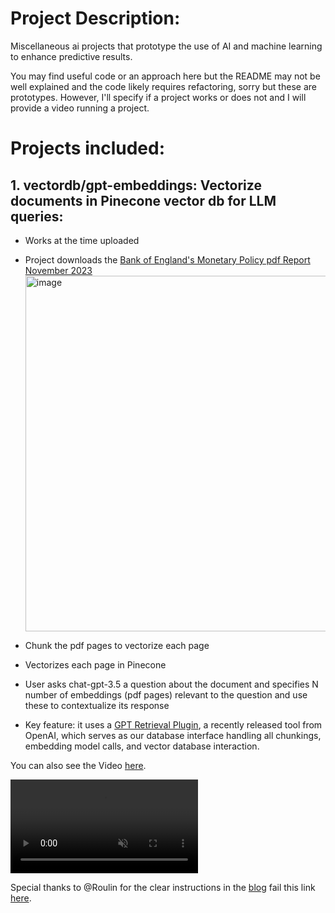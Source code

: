 # Project Description: 
Miscellaneous ai projects that prototype the use of AI and machine learning to enhance predictive results.

You may find useful code or an approach here but the README may not be well explained and the code likely requires refactoring, sorry but these are prototypes.
However, I'll specify if a project works or does not and I will provide a video running a project.

# Projects included:
## 1. vectordb/gpt-embeddings: Vectorize documents in Pinecone vector db for LLM queries: 
  - Works at the time uploaded
  - Project downloads the [Bank of England's Monetary Policy pdf Report November 2023](https://www.bankofengland.co.uk/-/media/boe/files/monetary-policy-report/2023/november/monetary-policy-report-november-2023.pdf)
    <img width="569" alt="image" src="https://github.com/sergiosolorzano/tooling-ai/assets/24430655/88d17ae1-83ae-4d25-b5e7-6fa4e4216c68">

  - Chunk the pdf pages to vectorize each page
  - Vectorizes each page in Pinecone
  - User asks chat-gpt-3.5 a question about the document and specifies N number of embeddings (pdf pages) relevant to the question and use these to contextualize its response
  - Key feature: it uses a [GPT Retrieval Plugin](https://github.com/openai/chatgpt-retrieval-plugin), a recently released tool from OpenAI, which serves as our database interface handling all chunkings, embedding model calls, and vector database interaction.

  You can also see the Video [here](https://vimeo.com/886124664?share=copy).

<video src="https://github.com/sergiosolorzano/tooling-ai/assets/24430655/21bbd8d1-8749-43c7-b1fc-a7729d7f7f2a" controls="controls" muted="muted" playsinline="playsinline">
      </video>

  Special thanks to @Roulin for the clear instructions in the [blog](https://betterprogramming.pub/enhancing-chatgpt-with-infinite-external-memory-using-vector-database-and-chatgpt-retrieval-plugin-b6f4ea16ab8) fail this link [here](https://drive.google.com/file/d/1XQPwsg1pvsni_aT6386vrTTAqzjvgAy0/view?usp=sharing).
